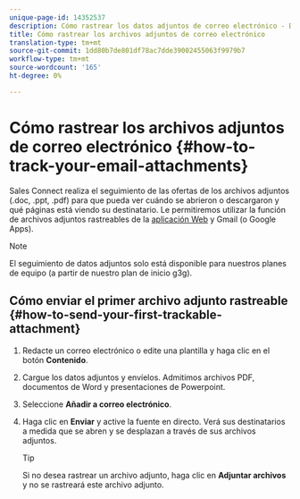 ```yaml
---
unique-page-id: 14352537
description: Cómo rastrear los datos adjuntos de correo electrónico - Documentos de marketing - Documentación del producto
title: Cómo rastrear los archivos adjuntos de correo electrónico
translation-type: tm+mt
source-git-commit: 1dd80b7de801df78ac7dde39002455063f9979b7
workflow-type: tm+mt
source-wordcount: '165'
ht-degree: 0%

---
```



# Cómo rastrear los archivos adjuntos de correo electrónico {#how-to-track-your-email-attachments}

Sales Connect realiza el seguimiento de las ofertas de los archivos adjuntos (.doc, .ppt, .pdf) para que pueda ver cuándo se abrieron o descargaron y qué páginas está viendo su destinatario. Le permitiremos utilizar la función de archivos adjuntos rastreables de la [aplicación Web](https://toutapp.com/login) y Gmail (o Google Apps).

>[!NOTE]
>
>El seguimiento de datos adjuntos solo está disponible para nuestros planes de equipo (a partir de nuestro plan de inicio g3g).

## Cómo enviar el primer archivo adjunto rastreable {#how-to-send-your-first-trackable-attachment}

1. Redacte un correo electrónico o edite una plantilla y haga clic en el botón **Contenido**.

1. Cargue los datos adjuntos y envíelos. Admitimos archivos PDF, documentos de Word y presentaciones de Powerpoint.

1. Seleccione **Añadir a correo electrónico**.

1. Haga clic en **Enviar** y active la fuente en directo. Verá sus destinatarios a medida que se abren y se desplazan a través de sus archivos adjuntos.

   >[!TIP]
   >
   >Si no desea rastrear un archivo adjunto, haga clic en **Adjuntar archivos** y no se rastreará este archivo adjunto.
